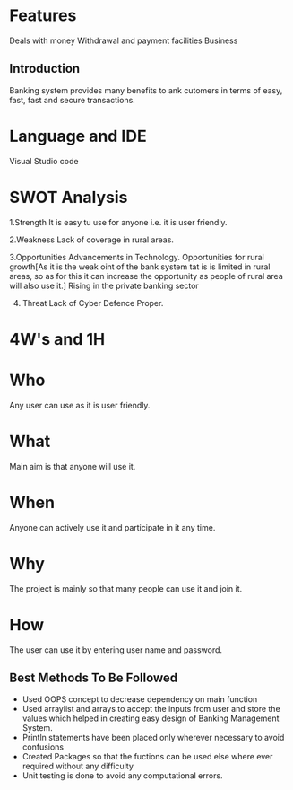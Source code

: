 # Features
Deals with money
Withdrawal and payment facilities
Business

## Introduction
Banking system provides many benefits to ank cutomers in terms of easy, fast, fast and secure transactions.


# Language and IDE

Visual Studio code


# SWOT Analysis

1.Strength
    It is easy tu use for anyone i.e. it is user friendly.
    
2.Weakness
    Lack of coverage in rural areas.
    
3.Opportunities
    Advancements in Technology.
    Opportunities for rural growth[As it is the weak oint of the bank system tat is is limited in rural areas, so as for this it can increase the opportunity as people of rural area will also use it.]
    Rising in the private banking sector
    
4. Threat
     Lack of Cyber Defence Proper.
     
     
# 4W's and 1H

# Who
Any user can use as it is user friendly.

# What
Main aim is that anyone will use it.

# When
Anyone can actively use it and participate in it any time.

# Why
The project is mainly so that many people can use it and join it.

# How
The user can use it by entering user name and password.
    
## Best Methods To Be Followed

* Used OOPS concept to decrease dependency on main function
* Used arraylist and arrays to accept the inputs from user and store the values which helped in creating easy design of Banking Management System.
* Println statements have been placed only wherever necessary to avoid confusions
* Created Packages so that the fuctions can be used else where ever required without any difficulty
* Unit testing is done to avoid any computational errors.

